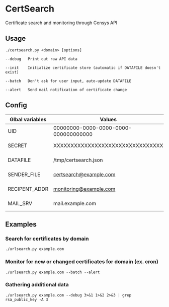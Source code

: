 # CertSearch
Certificate search and monitoring through Censys API

## Usage
`./certsearch.py <domain> [options]`

  `--debug   Print out raw API data`
  
  `--init    Initialize certificate store (automatic if DATAFILE doesn't exist)`
  
  `--batch   Don't ask for user input, auto-update DATAFILE`
  
  `--alert   Send mail notification of certificate change`
  
## Config
|Glbal variables|Values                              |Description         |
|---------------|------------------------------------|--------------------|
|UID            |00000000-0000-0000-0000-000000000000|CENSYS API UID      |
|SECRET         |XXXXXXXXXXXXXXXXXXXXXXXXXXXXXXXX    |CENSYS API SECRET   |
|DATAFILE       |/tmp/certsearch.json                |CERTIFICATES STORAGE|
|SENDER_FILE    |certsearch@example.com              |ALERT SENDER        |
|RECIPENT_ADDR  |monitoring@example.com              |ALERT RECIPIENT     |
|MAIL_SRV       |mail.example.com                    |ALERT SERVER        |

## Examples

### Search for certificates by domain

`./urlsearch.py example.com`

### Monitor for new or changed certificates for domain (ex. cron)

`./urlsearch.py example.com --batch --alert`

### Gathering additional data

`./urlsearch.py example.com --debug 3>&1 1>&2 2>&3 | grep rsa_public_key -A 3`
